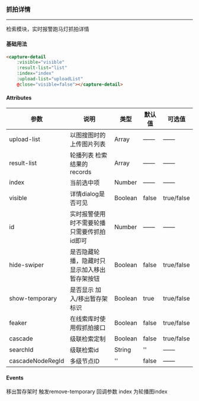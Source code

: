 ### 抓拍详情

------

检索模块，实时报警跑马灯抓拍详情

#### 基础用法


```html
<capture-detail
    :visible="visible"
    :result-list="list"
    :index="index"
    :upload-list="uploadList"
    @close="visible=false"></capture-detail>
```

#### Attributes

| 参数        | 说明                                         | 类型    | 默认值 | 可选值     |
| ----------- | -------------------------------------------- | ------- | ------ | ---------- |
| upload-list | 以图搜图时的上传图片列表                     | Array   | ——     | ——         |
| result-list | 轮播列表 检索结果的records                   | Array   | ——     | ——         |
| index       | 当前选中项                                   | Number  | ——     | ——         |
| visible     | 详情dialog是否可见                           | Boolean | false  | true/false |
| id          | 实时报警使用时不需要轮播只需要传抓拍id即可   | Number  | ——     | ——         |
| hide-swiper | 是否隐藏轮播，隐藏时只显示加入移出暂存架按钮 | Boolean | false  | true/false |
| show-temporary | 是否显示 加入/移出暂存架标识 | Boolean | true  | true/false |
| feaker | 在线索库时使用假抓拍接口 | Boolean | false  | true/false |
| cascade | 级联检索定制 | Boolean | false  | true/false |
| searchId | 级联检索id | String | ''  | —— |
| cascadeNodeRegId | 多级节点ID | '' | false  | —— |

#### Events

移出暂存架时 触发remove-temporary 回调参数 index 为轮播图index